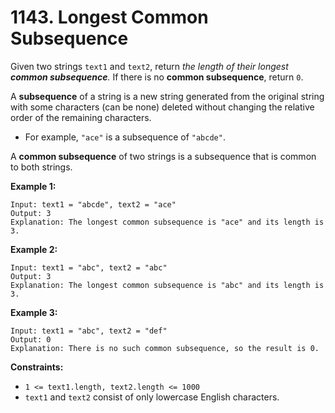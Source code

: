 # 1143. Longest Common Subsequence

Given two strings `text1` and `text2`, return *the length of their longest **common subsequence**.* If there is no **common subsequence**, return `0`.

A **subsequence** of a string is a new string generated from the original string with some characters (can be none) deleted without changing the relative order of the remaining characters.

- For example, `"ace"` is a subsequence of `"abcde"`.

A **common subsequence** of two strings is a subsequence that is common to both strings.

 

**Example 1:**

```
Input: text1 = "abcde", text2 = "ace" 
Output: 3  
Explanation: The longest common subsequence is "ace" and its length is 3.
```

**Example 2:**

```
Input: text1 = "abc", text2 = "abc"
Output: 3
Explanation: The longest common subsequence is "abc" and its length is 3.
```

**Example 3:**

```
Input: text1 = "abc", text2 = "def"
Output: 0
Explanation: There is no such common subsequence, so the result is 0.
```

 

**Constraints:**

- `1 <= text1.length, text2.length <= 1000`
- `text1` and `text2` consist of only lowercase English characters.